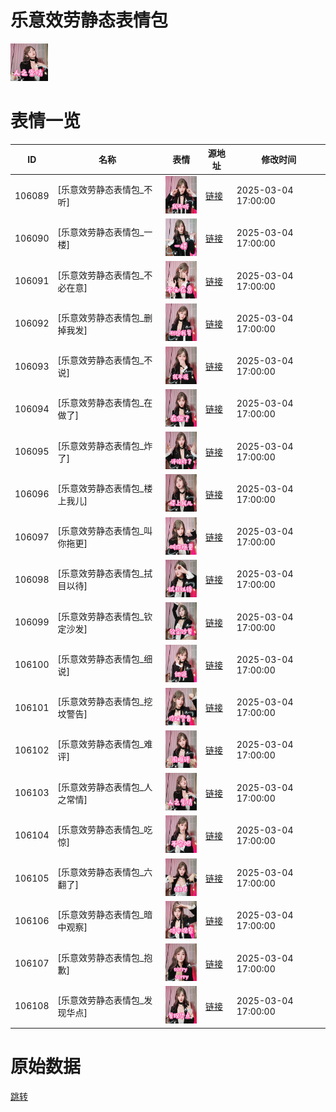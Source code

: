 # 乐意效劳静态表情包

<img src="./cover.png" height="60" alt="cover" />

# 表情一览

|ID|名称|表情|源地址|修改时间|
|----|----|----|----|----|
|106089|[乐意效劳静态表情包_不听]|<img src="./pic/106089_%5B乐意效劳静态表情包_不听%5D.png" height="60" alt="不听"/>|[链接](https://i0.hdslb.com/bfs/garb/944cf03469742db46f2c1dd0ca37f7a6253ff8a7.png)|2025-03-04 17:00:00|
|106090|[乐意效劳静态表情包_一楼]|<img src="./pic/106090_%5B乐意效劳静态表情包_一楼%5D.png" height="60" alt="一楼"/>|[链接](https://i0.hdslb.com/bfs/garb/5822ebcef09a50f1ef7fa90c24e8f14a1c54fd57.png)|2025-03-04 17:00:00|
|106091|[乐意效劳静态表情包_不必在意]|<img src="./pic/106091_%5B乐意效劳静态表情包_不必在意%5D.png" height="60" alt="不必在意"/>|[链接](https://i0.hdslb.com/bfs/garb/0c2e050586e3bc2b395bcc12fa3ae0888cf0da13.png)|2025-03-04 17:00:00|
|106092|[乐意效劳静态表情包_删掉我发]|<img src="./pic/106092_%5B乐意效劳静态表情包_删掉我发%5D.png" height="60" alt="删掉我发"/>|[链接](https://i0.hdslb.com/bfs/garb/b7ac97ab635c68720365d06ffd860f774f90e8a2.png)|2025-03-04 17:00:00|
|106093|[乐意效劳静态表情包_不说]|<img src="./pic/106093_%5B乐意效劳静态表情包_不说%5D.png" height="60" alt="不说"/>|[链接](https://i0.hdslb.com/bfs/garb/b28896f2c5ef3469bd33b04b77a0c36dc8a3464d.png)|2025-03-04 17:00:00|
|106094|[乐意效劳静态表情包_在做了]|<img src="./pic/106094_%5B乐意效劳静态表情包_在做了%5D.png" height="60" alt="在做了"/>|[链接](https://i0.hdslb.com/bfs/garb/005edf8443def68e5c783940c5e95b015cbc2b47.png)|2025-03-04 17:00:00|
|106095|[乐意效劳静态表情包_炸了]|<img src="./pic/106095_%5B乐意效劳静态表情包_炸了%5D.png" height="60" alt="炸了"/>|[链接](https://i0.hdslb.com/bfs/garb/95bf4e6d535ddf22aeef4daa10633d2b9afba0a7.png)|2025-03-04 17:00:00|
|106096|[乐意效劳静态表情包_楼上我儿]|<img src="./pic/106096_%5B乐意效劳静态表情包_楼上我儿%5D.png" height="60" alt="楼上我儿"/>|[链接](https://i0.hdslb.com/bfs/garb/c6024075f4a3d6414319ff20402fb1f60ccba26a.png)|2025-03-04 17:00:00|
|106097|[乐意效劳静态表情包_叫你拖更]|<img src="./pic/106097_%5B乐意效劳静态表情包_叫你拖更%5D.png" height="60" alt="叫你拖更"/>|[链接](https://i0.hdslb.com/bfs/garb/e13d73f7a958af61de812bc3aa5ab5dd38e18114.png)|2025-03-04 17:00:00|
|106098|[乐意效劳静态表情包_拭目以待]|<img src="./pic/106098_%5B乐意效劳静态表情包_拭目以待%5D.png" height="60" alt="拭目以待"/>|[链接](https://i0.hdslb.com/bfs/garb/f4338a235c5c58572a279952c9c41dcdb10e2541.png)|2025-03-04 17:00:00|
|106099|[乐意效劳静态表情包_钦定沙发]|<img src="./pic/106099_%5B乐意效劳静态表情包_钦定沙发%5D.png" height="60" alt="钦定沙发"/>|[链接](https://i0.hdslb.com/bfs/garb/6585d861811872c0edd64fabbb3e897a8d9f2753.png)|2025-03-04 17:00:00|
|106100|[乐意效劳静态表情包_细说]|<img src="./pic/106100_%5B乐意效劳静态表情包_细说%5D.png" height="60" alt="细说"/>|[链接](https://i0.hdslb.com/bfs/garb/1947b8f2508ad42149768518e75cd36a94e187c6.png)|2025-03-04 17:00:00|
|106101|[乐意效劳静态表情包_挖坟警告]|<img src="./pic/106101_%5B乐意效劳静态表情包_挖坟警告%5D.png" height="60" alt="挖坟警告"/>|[链接](https://i0.hdslb.com/bfs/garb/b69f284c72f14143bc048781a5b55993e293a945.png)|2025-03-04 17:00:00|
|106102|[乐意效劳静态表情包_难评]|<img src="./pic/106102_%5B乐意效劳静态表情包_难评%5D.png" height="60" alt="难评"/>|[链接](https://i0.hdslb.com/bfs/garb/9f8654fb15c78e88786ef742c8132a1517ff5d79.png)|2025-03-04 17:00:00|
|106103|[乐意效劳静态表情包_人之常情]|<img src="./pic/106103_%5B乐意效劳静态表情包_人之常情%5D.png" height="60" alt="人之常情"/>|[链接](https://i0.hdslb.com/bfs/garb/0b73e0c3b023e9570f18f42397530190d12038d8.png)|2025-03-04 17:00:00|
|106104|[乐意效劳静态表情包_吃惊]|<img src="./pic/106104_%5B乐意效劳静态表情包_吃惊%5D.png" height="60" alt="吃惊"/>|[链接](https://i0.hdslb.com/bfs/garb/85856fa65c51b400dadc6bbede8c4c69500a6d3f.png)|2025-03-04 17:00:00|
|106105|[乐意效劳静态表情包_六翻了]|<img src="./pic/106105_%5B乐意效劳静态表情包_六翻了%5D.png" height="60" alt="六翻了"/>|[链接](https://i0.hdslb.com/bfs/garb/c129b8a85b33a2bdf73dbfb4e047705414d3fef9.png)|2025-03-04 17:00:00|
|106106|[乐意效劳静态表情包_暗中观察]|<img src="./pic/106106_%5B乐意效劳静态表情包_暗中观察%5D.png" height="60" alt="暗中观察"/>|[链接](https://i0.hdslb.com/bfs/garb/e47772743e77ea03d6cb1e93496d1d9c809a3ff3.png)|2025-03-04 17:00:00|
|106107|[乐意效劳静态表情包_抱歉]|<img src="./pic/106107_%5B乐意效劳静态表情包_抱歉%5D.png" height="60" alt="抱歉"/>|[链接](https://i0.hdslb.com/bfs/garb/31c1ac9423d38ce8b396eddc6c4c0255e190d4db.png)|2025-03-04 17:00:00|
|106108|[乐意效劳静态表情包_发现华点]|<img src="./pic/106108_%5B乐意效劳静态表情包_发现华点%5D.png" height="60" alt="发现华点"/>|[链接](https://i0.hdslb.com/bfs/garb/55d3f923884852d649c037a30faa983f59fc5d8e.png)|2025-03-04 17:00:00|

# 原始数据

[跳转](./raw.json)

